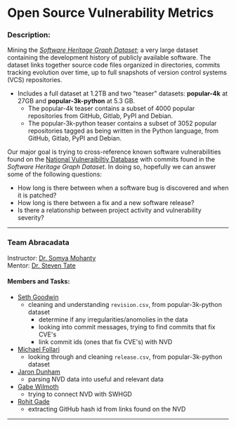 # Open Source Vulnerability Metrics

### Description: 

Mining the [_Software Heritage Graph Dataset_](https://docs.softwareheritage.org/devel/swh-dataset/graph/dataset.html); a very large dataset containing the development history of publicly available software. The dataset links together source code files organized in directories, commits tracking evolution over time, up to full snapshots of version control systems (VCS) repositories. 
* Includes a full dataset at 1.2TB and two "teaser" datasets: **popular-4k** at 27GB and **popular-3k-python** at 5.3 GB.
	* The popular-4k teaser contains a subset of 4000 popular repositories from GitHub, Gitlab, PyPI and Debian.
	* The popular-3k-python teaser contains a subset of 3052 popular repositories tagged as being written in the Python language, from GitHub, Gitlab, PyPI and Debian.

Our major goal is trying to cross-reference known software vulnerabilities found on the [National Vulneraibiltiy Database](https://nvd.nist.gov/) with commits found in the _Software Heritage Graph Dataset_. In doing so, hopefully we can answer some of the following questions: <br/>
* How long is there between when a software bug is discovered and when it is patched?
* How long is there between a fix and a new software release?
* Is there a relationship between project activity and vulnerability severity?
***

### Team Abracadata  
Instructor: [Dr. Somya Mohanty](https://github.com/somyamohanty) <br/>
Mentor: [Dr. Steven Tate](https://www.uncg.edu/cmp/faculty/srtate/) <br/>
#### Members and Tasks:
* [Seth Goodwin](https://github.com/SethGoodwin)
	* cleaning and understanding `revision.csv`, from popular-3k-python dataset
		* determine if any irregularities/anomolies in the data
		* looking into commit messages, trying to find commits that fix CVE's
		* link commit ids (ones that fix CVE's) with NVD
* [Michael Follari](https://github.com/stonefollari)
	* looking through and cleaning `release.csv`, from popular-3k-python dataset
* [Jaron Dunham](https://github.com/JaronDunham)
	* parsing NVD data into useful and relevant data
* [Gabe Wilmoth](https://github.com/GabeWilmoth)
	* trying to connect NVD with SWHGD 
* [Rohit Gade](https://github.com/rohitreddygade)
	* extracting GitHub hash id from links found on the NVD

***

